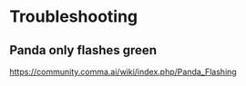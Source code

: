 # Troubleshooting

## Panda only flashes green
https://community.comma.ai/wiki/index.php/Panda_Flashing



